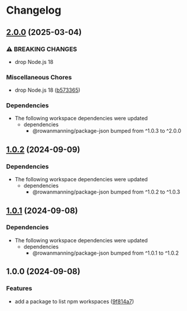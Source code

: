 # Changelog

## [2.0.0](https://github.com/rowanmanning/repo-tools/compare/npm-workspaces-v1.0.2...npm-workspaces-v2.0.0) (2025-03-04)


### ⚠ BREAKING CHANGES

* drop Node.js 18

### Miscellaneous Chores

* drop Node.js 18 ([b573365](https://github.com/rowanmanning/repo-tools/commit/b573365908e23999791e0bb2d1b81c821f96317c))


### Dependencies

* The following workspace dependencies were updated
  * dependencies
    * @rowanmanning/package-json bumped from ^1.0.3 to ^2.0.0

## [1.0.2](https://github.com/rowanmanning/repo-tools/compare/npm-workspaces-v1.0.1...npm-workspaces-v1.0.2) (2024-09-09)


### Dependencies

* The following workspace dependencies were updated
  * dependencies
    * @rowanmanning/package-json bumped from ^1.0.2 to ^1.0.3

## [1.0.1](https://github.com/rowanmanning/repo-tools/compare/npm-workspaces-v1.0.0...npm-workspaces-v1.0.1) (2024-09-08)


### Dependencies

* The following workspace dependencies were updated
  * dependencies
    * @rowanmanning/package-json bumped from ^1.0.1 to ^1.0.2

## 1.0.0 (2024-09-08)


### Features

* add a package to list npm workspaces ([9f814a7](https://github.com/rowanmanning/repo-tools/commit/9f814a7635070c643a46d5648a537d13492eb3a0))
